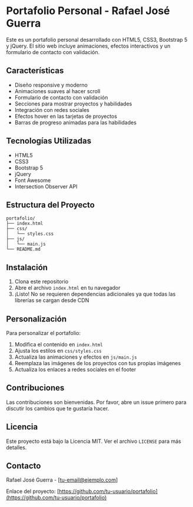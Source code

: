# Portafolio Personal - Rafael José Guerra

Este es un portafolio personal desarrollado con HTML5, CSS3, Bootstrap 5 y jQuery. El sitio web incluye animaciones, efectos interactivos y un formulario de contacto con validación.

## Características

- Diseño responsive y moderno
- Animaciones suaves al hacer scroll
- Formulario de contacto con validación
- Secciones para mostrar proyectos y habilidades
- Integración con redes sociales
- Efectos hover en las tarjetas de proyectos
- Barras de progreso animadas para las habilidades

## Tecnologías Utilizadas

- HTML5
- CSS3
- Bootstrap 5
- jQuery
- Font Awesome
- Intersection Observer API

## Estructura del Proyecto

```
portafolio/
├── index.html
├── css/
│   └── styles.css
├── js/
│   └── main.js
└── README.md
```

## Instalación

1. Clona este repositorio
2. Abre el archivo `index.html` en tu navegador
3. ¡Listo! No se requieren dependencias adicionales ya que todas las librerías se cargan desde CDN

## Personalización

Para personalizar el portafolio:

1. Modifica el contenido en `index.html`
2. Ajusta los estilos en `css/styles.css`
3. Actualiza las animaciones y efectos en `js/main.js`
4. Reemplaza las imágenes de los proyectos con tus propias imágenes
5. Actualiza los enlaces a redes sociales en el footer

## Contribuciones

Las contribuciones son bienvenidas. Por favor, abre un issue primero para discutir los cambios que te gustaría hacer.

## Licencia

Este proyecto está bajo la Licencia MIT. Ver el archivo `LICENSE` para más detalles.

## Contacto

Rafael José Guerra - [tu-email@ejemplo.com]

Enlace del proyecto: [https://github.com/tu-usuario/portafolio](https://github.com/tu-usuario/portafolio) 